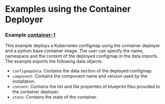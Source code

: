 # Examples using the Container Deployer

### Example [container-1](./container-1)

This example deploys a Kubernetes configmap using the container deployer and a python base container image.
The user can specify the name, namespace and the content of the deployed configmap in the data imports.
The example exports the following data objects:

* `configmapdata`: Contains the data section of the deployed configmap.
* `component`: Contains the component name and version used by the installation.
* `content`: Contains the list and file properties of blueprint files provided to the container deployer.
* `state`: Contains the state of the container.
